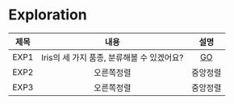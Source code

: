 # Exploration

|제목|내용|설명|
|:---:|:---:|:---:|
|EXP1|Iris의 세 가지 품종, 분류해볼 수 있겠어요?|[GO](https://github.com/chorokdong/Exploration/blob/main/EXP1_lyrics_generator.ipynb)|
|EXP2|오른쪽정렬|중앙정렬|
|EXP3|오른쪽정렬|중앙정렬|
